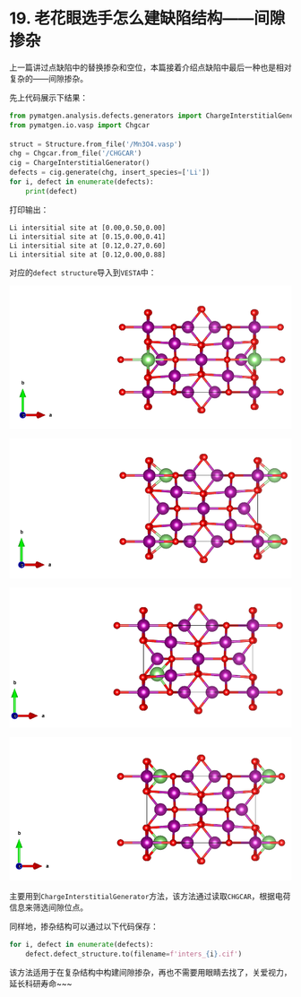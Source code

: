 # 19. 老花眼选手怎么建缺陷结构——间隙掺杂

上一篇讲过点缺陷中的替换掺杂和空位，本篇接着介绍点缺陷中最后一种也是相对复杂的——间隙掺杂。

先上代码展示下结果：

```python
from pymatgen.analysis.defects.generators import ChargeInterstitialGenerator
from pymatgen.io.vasp import Chgcar

struct = Structure.from_file('/Mn3O4.vasp')
chg = Chgcar.from_file('/CHGCAR')
cig = ChargeInterstitialGenerator()
defects = cig.generate(chg, insert_species=['Li'])
for i, defect in enumerate(defects):
    print(defect)
```

打印输出：

```text
Li intersitial site at [0.00,0.50,0.00]
Li intersitial site at [0.15,0.00,0.41]
Li intersitial site at [0.12,0.27,0.60]
Li intersitial site at [0.12,0.00,0.88]
```

对应的`defect structure`​导入到`VESTA`​中：

![image](assets/image-20250122152326-fyrya6e.png)

![image](assets/image-20250122152337-i8mxerv.png)

![image](assets/image-20250122152347-5ff8j0u.png)

![image](assets/image-20250122152356-ih3yp9u.png)

主要用到`ChargeInterstitialGenerator`​方法，该方法通过读取`CHGCAR`​，根据电荷信息来筛选间隙位点。

同样地，掺杂结构可以通过以下代码保存：

```python
for i, defect in enumerate(defects):
    defect.defect_structure.to(filename=f'inters_{i}.cif')
```

该方法适用于在复杂结构中构建间隙掺杂，再也不需要用眼睛去找了，关爱视力，延长科研寿命~~~
